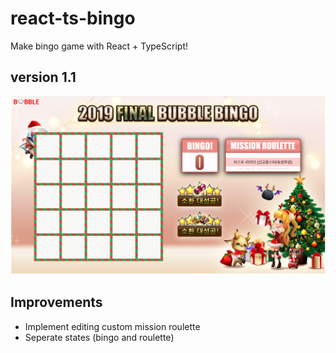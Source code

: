 # react-ts-bingo

Make bingo game with React + TypeScript!

## version 1.1

![react-ts-bingo-v1.1](https://raw.githubusercontent.com/bubble-choco/bubble-choco.github.io/master/react-ts-bingo-v1.1.png)

## Improvements

- Implement editing custom mission roulette
- Seperate states (bingo and roulette)
